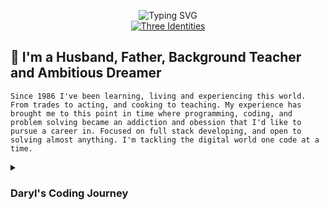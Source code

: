 <p align="center">
    <!-- Typing SVG by DenverCoder1 - https://github.com/DenverCoder1/readme-typing-svg -->
    <img src="https://readme-typing-svg.demolab.com?font=Fira+Code&weight=500&size=22&duration=1&pause=11111&color=F77102&center=true&vCenter=true&width=435&height=30&lines=Daryl+del+Rosario" alt="Typing SVG" /><br>
    <a href="https://git.io/typing-svg">
        <img src="https://readme-typing-svg.demolab.com?font=Fira+Code&weight=500&size=33&duration=4444&pause=111&color=F77102&center=true&vCenter=true&width=435&lines=Full+Stack+Developer;Life+Long+Learner;Experienced+Go+Getter" alt="Three Identities" />
    </a><br>
</p>   

## 🫶 I'm a Husband, Father, Background Teacher and Ambitious Dreamer
    Since 1986 I've been learning, living and experiencing this world. From trades to acting, and cooking to teaching. My experience has brought me to this point in time where programming, coding, and problem solving became an addiction and obession that I'd like to pursue a career in. Focused on full stack developing, and open to solving almost anything. I'm tackling the digital world one code at a time.   



<details>
    <summary><h3>Daryl's Coding Journey</h3></summary>
    I started here, and now I'm there.


